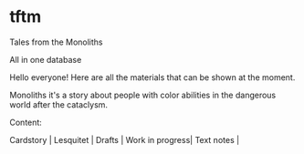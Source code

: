 # tftm
Tales from the Monoliths

All in one database


Hello everyone!
Here are all the materials that can be shown at the moment.

Monoliths it's a story about people with color abilities in the dangerous world after the cataclysm.

Content:

Cardstory | Lesquitet | Drafts | Work in progress| Text notes |
